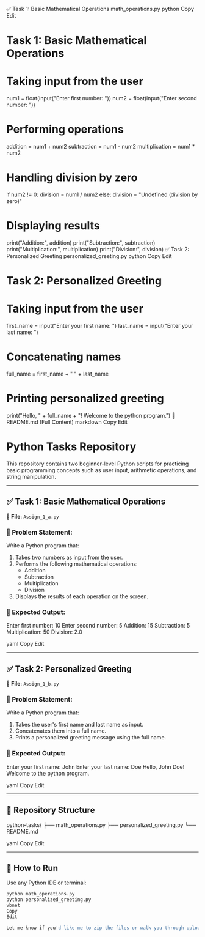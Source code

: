 ✅ Task 1: Basic Mathematical Operations
math_operations.py
python
Copy
Edit
# Task 1: Basic Mathematical Operations

# Taking input from the user
num1 = float(input("Enter first number: "))
num2 = float(input("Enter second number: "))

# Performing operations
addition = num1 + num2
subtraction = num1 - num2
multiplication = num1 * num2

# Handling division by zero
if num2 != 0:
    division = num1 / num2
else:
    division = "Undefined (division by zero)"

# Displaying results
print("Addition:", addition)
print("Subtraction:", subtraction)
print("Multiplication:", multiplication)
print("Division:", division)
✅ Task 2: Personalized Greeting
personalized_greeting.py
python
Copy
Edit
# Task 2: Personalized Greeting

# Taking input from the user
first_name = input("Enter your first name: ")
last_name = input("Enter your last name: ")

# Concatenating names
full_name = first_name + " " + last_name

# Printing personalized greeting
print("Hello, " + full_name + "! Welcome to the python program.")
📝 README.md (Full Content)
markdown
Copy
Edit
# Python Tasks Repository

This repository contains two beginner-level Python scripts for practicing basic programming concepts such as user input, arithmetic operations, and string manipulation.

---

## ✅ Task 1: Basic Mathematical Operations

**📄 File**: `Assign_1_a.py`

### 🔹 Problem Statement:
Write a Python program that:
1. Takes two numbers as input from the user.
2. Performs the following mathematical operations:
   - Addition
   - Subtraction
   - Multiplication
   - Division
3. Displays the results of each operation on the screen.

### 🔹 Expected Output:
Enter first number: 10
Enter second number: 5
Addition: 15
Subtraction: 5
Multiplication: 50
Division: 2.0

yaml
Copy
Edit

---

## ✅ Task 2: Personalized Greeting

**📄 File**: `Assign_1_b.py`

### 🔹 Problem Statement:
Write a Python program that:
1. Takes the user's first name and last name as input.
2. Concatenates them into a full name.
3. Prints a personalized greeting message using the full name.

### 🔹 Expected Output:
Enter your first name: John
Enter your last name: Doe
Hello, John Doe! Welcome to the python program.

yaml
Copy
Edit

---

## 📁 Repository Structure
python-tasks/
├── math_operations.py
├── personalized_greeting.py
└── README.md

yaml
Copy
Edit

---

## 🚀 How to Run

Use any Python IDE or terminal:
```bash
python math_operations.py
python personalized_greeting.py
vbnet
Copy
Edit

Let me know if you'd like me to zip the files or walk you through uploading them to GitHub.







